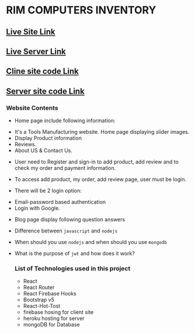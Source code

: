 # RIM COMPUTERS INVENTORY

## [Live Site Link](https://rim-electric-tools.web.app/)

## [Live Server Link](https://morning-badlands-27515.herokuapp.com/)

## [Cline site code Link](https://github.com/programming-hero-web-course1/manufacturer-website-client-side-rimitdb)

## [Server site code Link](https://github.com/programming-hero-web-course1/manufacturer-website-server-side-rimitdb)

### Website Contents

- Home page include following information:

* It's a Tools Manufacturing website. Home page displaying slider images.
* Display Product information
* Reviews.
* About US & Contact Us.

- User need to Register and sign-in to add product, add review and to check my order and payment information.

- To access add product, my order, add review page, user must be login.

- There will be 2 login option:

* Email-password based authentication
* Login with Google.

- Blog page display following question answers

* Difference between `javascript` and `nodejs`

* When should you use `nodejs` and when should you use `mongodb`

* What is the purpose of `jwt` and how does it work?

  ### List of Technologies used in this project

  - React
  - React Router
  - React Firebase Hooks
  - Bootstrap v5
  - React-Hot-Tost
  - firebase hosing for client site
  - heroku hosting for server
  - mongoDB for Database
